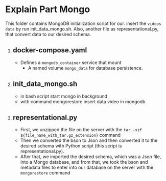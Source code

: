 # Explain Part Mongo

This folder contains MongoDB initialization script for our. insert the `videos data` by run init_data_mongo.sh.
Also, another file as representational.py, that convert data to our desired schema.

1. ## docker-compose.yaml
   - Defines a `mongodb_container` service that mount
     - A named volume `mongo_data` for database persistence.

2. ## init_data_mongo.sh
    - in bash script start mongo in background
    - with command mongorestore insert data video in mongodb

3. ## representational.py
    - First, we unzipped the file on the server with the `tar -xzf ${file_name_with_tar.gz_extension}` command
    - Then we converted the bson to Json and then converted it to the desired schema with Python script (this script is representational.py).
    - After that, we imported the desired schema, which was a Json file, into a Mongo database, and from that, we took the bson and metadata files to enter into our database on the server with the `mongorestore` command
